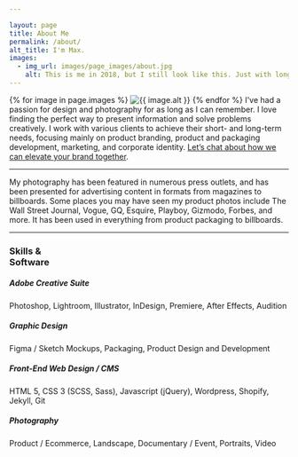 ```yaml
---

layout: page
title: About Me
permalink: /about/
alt_title: I'm Max.
images:
  - img_url: images/page_images/about.jpg
    alt: This is me in 2018, but I still look like this. Just with longer hair now.
---
```


{% for image in page.images %}
<img class="about-image" src="{{ image.img_url | prepend: site.photourl }}{{ site.img_sizes.small }}" srcset="{{ image.img_url | prepend: site.photourl }}{{ site.img_sizes.small }} 300w, {{ image.img_url | prepend: site.photourl }}{{ site.img_sizes.medium }} 480w, {{ image.img_url | prepend: site.photourl | append: site.img_sizes.grande }} 600w" sizes="80vw" alt="{{ image.alt }}" />
{% endfor %}
I've had a passion for design and photography for as long as I can remember. I love finding the perfect way to present information and solve problems creatively. I work with various clients to achieve their short- and long-term needs, focusing mainly on product branding, product and packaging development, marketing, and corporate identity. [Let’s chat about how we can elevate your brand together](mailto:mf@maxfronek.com?subject=Design%20Inquiry). 


---

My photography has been featured in numerous press outlets, and has been presented for advertising content in formats from magazines to billboards. Some places you may have seen my product photos include The Wall Street Journal, Vogue, GQ, Esquire, Playboy, Gizmodo, Forbes, and more. It has been used in everything from product packaging to billboards.

---

### Skills &<br /> Software

##### Adobe Creative Suite
Photoshop, Lightroom, Illustrator, InDesign, Premiere, After Effects, Audition
##### Graphic Design
Figma / Sketch Mockups, Packaging, Product Design and Development
##### Front-End Web Design / CMS
HTML 5, CSS 3 (SCSS, Sass), Javascript (jQuery), Wordpress, Shopify, Jekyll, Git
##### Photography
Product / Ecommerce, Landscape, Documentary / Event, Portraits, Video